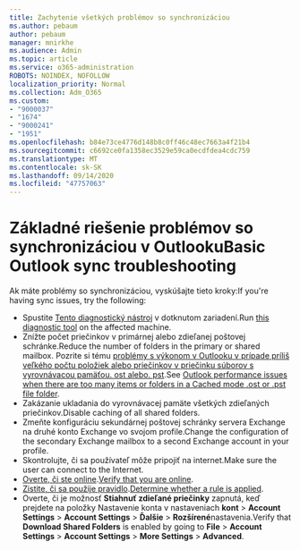 ```yaml
---
title: Zachytenie všetkých problémov so synchronizáciou
ms.author: pebaum
author: pebaum
manager: mnirkhe
ms.audience: Admin
ms.topic: article
ms.service: o365-administration
ROBOTS: NOINDEX, NOFOLLOW
localization_priority: Normal
ms.collection: Adm_O365
ms.custom:
- "9000037"
- "1674"
- "9000241"
- "1951"
ms.openlocfilehash: b84e73ce4776d148b8c0ff46c48ec7663a4f21b4
ms.sourcegitcommit: c6692ce0fa1358ec3529e59ca0ecdfdea4cdc759
ms.translationtype: MT
ms.contentlocale: sk-SK
ms.lasthandoff: 09/14/2020
ms.locfileid: "47757063"
---
```

# <a name="basic-outlook-sync-troubleshooting"></a><span data-ttu-id="0bc2f-102">Základné riešenie problémov so synchronizáciou v Outlooku</span><span class="sxs-lookup"><span data-stu-id="0bc2f-102">Basic Outlook sync troubleshooting</span></span>

<span data-ttu-id="0bc2f-103">Ak máte problémy so synchronizáciou, vyskúšajte tieto kroky:</span><span class="sxs-lookup"><span data-stu-id="0bc2f-103">If you're having sync issues, try the following:</span></span>

- <span data-ttu-id="0bc2f-104">Spustite [Tento diagnostický nástroj](https://aka.ms/sara-outlooksendreceive) v dotknutom zariadení.</span><span class="sxs-lookup"><span data-stu-id="0bc2f-104">Run [this diagnostic tool](https://aka.ms/sara-outlooksendreceive) on the affected machine.</span></span>
- <span data-ttu-id="0bc2f-105">Znížte počet priečinkov v primárnej alebo zdieľanej poštovej schránke.</span><span class="sxs-lookup"><span data-stu-id="0bc2f-105">Reduce the number of folders in the primary or shared mailbox.</span></span> <span data-ttu-id="0bc2f-106">Pozrite si tému [problémy s výkonom v Outlooku v prípade príliš veľkého počtu položiek alebo priečinkov v priečinku súborov s vyrovnávacou pamäťou. ost alebo. pst](https://support.microsoft.com/help/2768656/outlook-performance-issues-when-there-are-too-many-items-or-folders-in).</span><span class="sxs-lookup"><span data-stu-id="0bc2f-106">See [Outlook performance issues when there are too many items or folders in a Cached mode .ost or .pst file folder](https://support.microsoft.com/help/2768656/outlook-performance-issues-when-there-are-too-many-items-or-folders-in).</span></span>
- <span data-ttu-id="0bc2f-107">Zakázanie ukladania do vyrovnávacej pamäte všetkých zdieľaných priečinkov.</span><span class="sxs-lookup"><span data-stu-id="0bc2f-107">Disable caching of all shared folders.</span></span>
- <span data-ttu-id="0bc2f-108">Zmeňte konfiguráciu sekundárnej poštovej schránky servera Exchange na druhé konto Exchange vo svojom profile.</span><span class="sxs-lookup"><span data-stu-id="0bc2f-108">Change the configuration of the secondary Exchange mailbox to a second Exchange account in your profile.</span></span>
- <span data-ttu-id="0bc2f-109">Skontrolujte, či sa používateľ môže pripojiť na internet.</span><span class="sxs-lookup"><span data-stu-id="0bc2f-109">Make sure the user can connect to the Internet.</span></span> 
- <span data-ttu-id="0bc2f-110">[Overte, či ste online](https://support.office.com/article/2460e4a8-16c7-47fc-b204-b1549275aac9).</span><span class="sxs-lookup"><span data-stu-id="0bc2f-110">[Verify that you are online](https://support.office.com/article/2460e4a8-16c7-47fc-b204-b1549275aac9).</span></span>
- <span data-ttu-id="0bc2f-111">[Zistite, či sa použije pravidlo](https://support.office.com/article/C24F5DEA-9465-4DF4-AD17-A50704D66C59).</span><span class="sxs-lookup"><span data-stu-id="0bc2f-111">[Determine whether a rule is applied](https://support.office.com/article/C24F5DEA-9465-4DF4-AD17-A50704D66C59).</span></span>
- <span data-ttu-id="0bc2f-112">Overte, či je možnosť **Stiahnuť zdieľané priečinky** zapnutá, keď prejdete na položky Nastavenie konta v nastaveniach **kont**  >  **Account Settings**  >  **Account Settings**  >  **Ďalšie**  >  **Rozšírené**nastavenia.</span><span class="sxs-lookup"><span data-stu-id="0bc2f-112">Verify that **Download Shared Folders** is enabled by going to **File** > **Account Settings** > **Account Settings** > **More Settings** > **Advanced**.</span></span>
